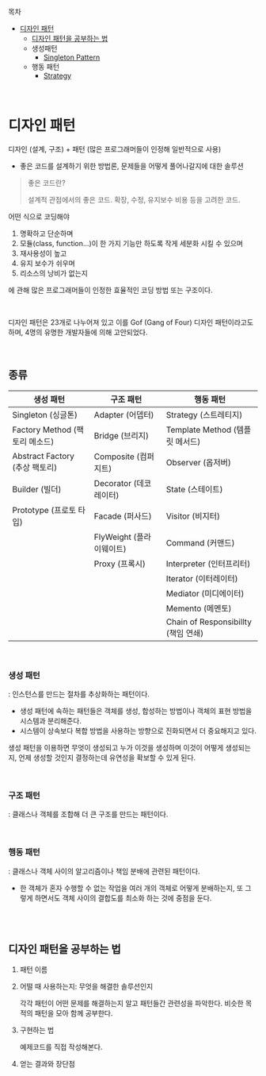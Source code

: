 목차

- [디자인 패턴](#디자인-패턴)
  - [디자인 패턴을 공부하는 법](#디자인-패턴을-공부하는-법)
  - 생성패턴
    - [Singleton Pattern](./create-pattern/singleton.md)
  - 행동 패턴
    * [Strategy](./behavioral-pattern/strategy.md)

<br>

# 디자인 패턴

디자인 (설계, 구조) + 패턴 (많은 프로그래머들이 인정해 일반적으로 사용)

- 좋은 코드를 설계하기 위한 방법론, 문제들을 어떻게 풀어나갈지에 대한 솔루션

> 좋은 코드란?
>
> 설계적 관점에서의 좋은 코드. 확장, 수정, 유지보수 비용 등을 고려한 코드.

어떤 식으로 코딩해야

1. 명확하고 단순하며
2. 모듈(class, function...)이 한 가지 기능만 하도록 작게 세분화 시킬 수 있으며
3. 재사용성이 높고
4. 유지 보수가 쉬우며
5. 리소스의 낭비가 없는지

에 관해 많은 프로그래머들이 인정한 효율적인 코딩 방법 또는 구조이다.

<br>

디자인 패턴은 23개로 나누어져 있고 이를 Gof (Gang of Four) 디자인 패턴이라고도 하며, 4명의 유명한 개발자들에 의해 고안되었다.

<br>

## 종류

| 생성 패턴                      | 구조 패턴                | 행동 패턴                           |
| ------------------------------ | ------------------------ | ----------------------------------- |
| Singleton (싱글톤)             | Adapter (어뎁터)         | Strategy (스트레티지)               |
| Factory Method (팩토리 메소드) | Bridge (브리지)          | Template Method (템플릿 메서드)     |
| Abstract Factory (추상 팩토리) | Composite (컴퍼지트)     | Observer (옵저버)                   |
| Builder (빌더)                 | Decorator (데코레이터)   | State (스테이트)                    |
| Prototype (프로토 타입)        | Facade (퍼사드)          | Visitor (비지터)                    |
|                                | FlyWeight (플라이웨이트) | Command (커맨드)                    |
|                                | Proxy (프록시)           | Interpreter (인터프리터)            |
|                                |                          | Iterator (이터레이터)               |
|                                |                          | Mediator (미디에이터)               |
|                                |                          | Memento (메멘토)                    |
|                                |                          | Chain of Responsibillty (책임 연쇄) |

<br>

### 생성 패턴

: 인스턴스를 만드는 절차를 추상화하는 패턴이다.

- 생성 패턴에 속하는 패턴들은 객체를 생성, 합성하는 방법이나 객체의 표현 방법을 시스템과 분리해준다.
- 시스템이 상속보다 복합 방법을 사용하는 방향으로 진화되면서 더 중요해지고 있다.

생성 패턴을 이용하면 무엇이 생성되고 누가 이것을 생성하며 이것이 어떻게 생성되는지, 언제 생성할 것인지 결정하는데 유연성을 확보할 수 있게 된다.

<br>

### 구조 패턴

: 클래스나 객체를 조합해 더 큰 구조를 만드는 패턴이다.

<br>

### 행동 패턴

: 클래스나 객체 사이의 알고리즘이나 책임 분배에 관련된 패턴이다.

- 한 객체가 혼자 수행할 수 없는 작업을 여러 개의 객체로 어떻게 분배하는지, 또 그렇게 하면서도 객체 사이의 결합도를 최소화 하는 것에 중점을 둔다.

<br>

<br>

## 디자인 패턴을 공부하는 법

1. 패턴 이름

2. 어떨 때 사용하는지: 무엇을 해결한 솔루션인지

   각각 패턴이 어떤 문제를 해결하는지 알고 패턴들간 관련성을 파악한다. 비슷한 목적의 패턴을 모아 함께 공부한다.

3. 구현하는 법

   예제코드를 직접 작성해본다.

4. 얻는 결과와 장단점

<br>

[출처]: https://readystory.tistory.com/114	"디자인 패턴 공부법 참고 블로그"


